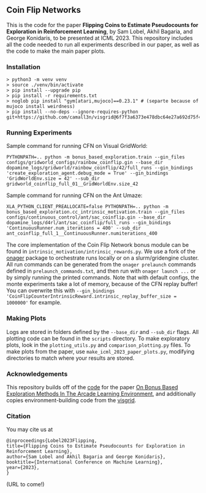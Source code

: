 ## Coin Flip Networks

This is the code for the paper **Flipping Coins to Estimate Pseudocounts for Exploration in Reinforcement Learning**, by Sam Lobel, Akhil Bagaria, and George Konidaris, to be presented at ICML 2023. This repository includes all the code needed to run all experiments described in our paper, as well as the code to make the main paper plots.

### Installation
```
> python3 -m venv venv
> source ./venv/bin/activate
> pip install --upgrade pip
> pip install -r requirements.txt
> noglob pip install "gym[atari,mujoco]==0.23.1" # (separte because of mujoco install weirdness)
> pip install --no-deps --ignore-requires-python git+https://github.com/camall3n/visgrid@6f7f3a6373e478dbc64e27a692d75f499e5870e0
```

### Running Experiments
Sample command for running CFN on Visual GridWorld:

```
PYTHONPATH=.. python -m bonus_based_exploration.train --gin_files configs/gridworld_configs/rainbow_coinflip.gin --base_dir dopamine_logs/gridworld/rainbow_coinflip/42/full_runs --gin_bindings 'create_exploration_agent.debug_mode = True' --gin_bindings 'GridWorldEnv.size = 42' --sub_dir gridworld_coinflip_full_01__GridWorldEnv.size_42
```

Sample command for running CFN on the Ant Umaze:

```
XLA_PYTHON_CLIENT_PREALLOCATE=false PYTHONPATH=.. python -m bonus_based_exploration.cc_intrinsic_motivation.train --gin_files configs/continuous_control/ant/sac_coinflip.gin --base_dir dopamine_logs/d4rl/ant/sac_coinflip/full_runs --gin_bindings 'ContinuousRunner.num_iterations = 400' --sub_dir ant_coinflip_full_1__ContinuousRunner.numiterations_400
```

The core implementation of the Coin Flip Network bonus module can be found in `intrinsic_motivation/intrinsic_rewards.py`. We use a fork of the [onager](https://github.com/camall3n/onager) package to orchestrate runs locally or on a slurm/gridengine cluster. All run commands can be generated from the `onager prelaunch` commands defined in `prelaunch_commands.txt`, and then run with `onager launch ...` or by simply running the printed commands. Note that with default configs, the monte experiments take a lot of memory, because of the CFN replay buffer! You can overwrite this with `--gin_bindings 'CoinFlipCounterIntrinsicReward.intrinsic_replay_buffer_size = 1000000'` for example.


### Making Plots
Logs are stored in folders defined by the `--base_dir` and `--sub_dir` flags. All plotting code can be found in the `scripts` directory. To make exploratory plots, look in the `plotting_utils.py` and `comparison_plotting.py` files. To make plots from the paper, use `make_icml_2023_paper_plots.py`, modifying directories to match where your results are stored.



### Acknowledgements

This repository builds off of the [code](https://github.com/google-research/google-research/tree/master/bonus_based_exploration) for the paper [On Bonus Based Exploration Methods In The Arcade Learning Environment](https://openreview.net/forum?id=BJewlyStDr), and additionally copies environment-building code from the [visgrid](https://github.com/camall3n/visgrid).


### Citation

You may cite us at

```
@inproceedings{Lobel2023Flipping,
title={Flipping Coins to Estimate Pseudocounts for Exploration in Reinforcement Learning},
author={Sam Lobel and Akhil Bagaria and George Konidaris},
booktitle={International Conference on Machine Learning},
year={2023},
}
```
(URL to come!)

